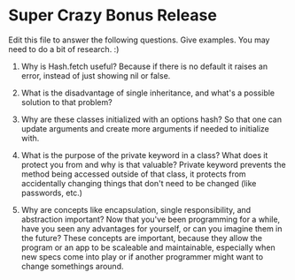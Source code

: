 # Super Crazy Bonus Release

Edit this file to answer the following questions. Give examples. You may need to do a bit of research. :)

1. Why is Hash.fetch useful?
Because if there is no default it raises an error, instead of just showing nil or false.

2. What is the disadvantage of single inheritance, and what's a possible solution to that problem?

3. Why are these classes initialized with an options hash?
So that one can update arguments and create more arguments if needed to initialize with.

4. What is the purpose of the private keyword in a class? What does it protect you from and why is that valuable?
Private keyword prevents the method being accessed outside of that class, it protects from accidentally changing things that don't need to be changed (like passwords, etc.)

5. Why are concepts like encapsulation, single responsibility, and abstraction important? Now that you've been programming for a while, have you seen any advantages for yourself, or can you imagine them in the future?
These concepts are important, because they allow the program or an app to be scaleable and maintainable, especially when new specs come into play or if another programmer might want to change somethings around.
